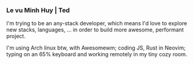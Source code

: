 ### Le vu Minh Huy | Ted

I'm trying to be an any-stack developer, which means I'd love to explore new stacks, languages, ... in order to build more awesome, performant project.

I'm using Arch linux btw, with Awesomewm; coding JS, Rust in Neovim; typing on an 65% keyboard and working remotely in my tiny cozy room.
